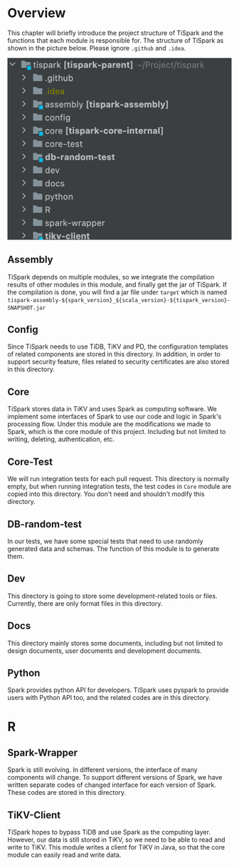 # Overview
This chapter will briefly introduce the project structure of TiSpark and the functions that each module is responsible for.
The structure of TiSpark as shown in the picture below.
Please ignore `.github` and `.idea`.
 
![overview](pics/overview.png)
## Assembly
TiSpark depends on multiple modules, so we integrate the compilation results of other modules in this module,
and finally get the jar of TiSpark. If the compilation is done, you will find a jar file under `target` which is named `tispark-assembly-${spark_version}_${scala_version}-${tispark_version}-SNAPSHOT.jar`
## Config
Since TiSpark needs to use TiDB, TiKV and PD, the configuration templates of related components are stored in this directory.
In addition, in order to support security feature, files related to security certificates are also stored in this directory.
## Core
TiSpark stores data in TiKV and uses Spark as computing software. 
We implement some interfaces of Spark to use our code and logic in Spark's processing flow. Under this module are the modifications we made to Spark, which is the core module of this project.
Including but not limited to writing, deleting, authentication, etc.
## Core-Test
We will run integration tests for each pull request.
This directory is normally empty, but when running integration tests, the test codes in `Core` module are copied into this directory. 
You don't need and shouldn't modify this directory.
## DB-random-test
In our tests, we have some special tests that need to use randomly generated data and schemas.
The function of this module is to generate them.
## Dev
This directory is going to store some development-related tools or files.
Currently, there are only format files in this directory.
## Docs
This directory mainly stores some documents, including but not limited to design documents, user documents and development documents.
## Python
Spark provides python API for developers. TiSpark uses pyspark to provide users with Python API too,
and the related codes are in this directory.
# R
## Spark-Wrapper
Spark is still evolving. In different versions, the interface of many components will change.
To support different versions of Spark, we have written separate codes of changed interface for each version of Spark.
These codes are stored in this directory.
## TiKV-Client
TiSpark hopes to bypass TiDB and use Spark as the computing layer. 
However, our data is still stored in TiKV, so we need to be able to read and write to TiKV.
This module writes a client for TiKV in Java, so that the core module can easily read and write data.